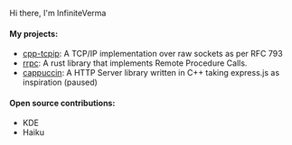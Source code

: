 Hi there, I'm InfiniteVerma

#### My projects:
 - [cpp-tcpip](https://github.com/InfiniteVerma/cpp-tcpip): A TCP/IP implementation over raw sockets as per RFC 793
 - [rrpc](https://github.com/InfiniteVerma/rrpc): A rust library that implements Remote Procedure Calls.
 - [cappuccin](https://github.com/InfiniteVerma/cappuccin): A HTTP Server library written in C++ taking express.js as inspiration (paused)

#### Open source contributions:

 - KDE
 - Haiku
